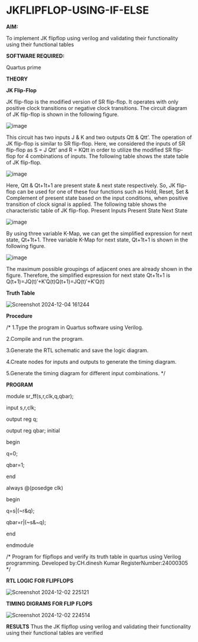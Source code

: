 # JKFLIPFLOP-USING-IF-ELSE

**AIM:** 

To implement  JK flipflop using verilog and validating their functionality using their functional tables

**SOFTWARE REQUIRED:**

Quartus prime

**THEORY**

**JK Flip-Flop**

JK flip-flop is the modified version of SR flip-flop. It operates with only positive clock transitions or negative clock transitions. The circuit diagram of JK flip-flop is shown in the following figure.

![image](https://github.com/naavaneetha/JKFLIPFLOP-USING-IF-ELSE/assets/154305477/a649c30b-232b-4558-b188-fd6c09845180)


This circuit has two inputs J & K and two outputs Qtt & Qtt’. The operation of JK flip-flop is similar to SR flip-flop. Here, we considered the inputs of SR flip-flop as S = J Qtt’ and R = KQtt in order to utilize the modified SR flip-flop for 4 combinations of inputs. The following table shows the state table of JK flip-flop.

![image](https://github.com/naavaneetha/JKFLIPFLOP-USING-IF-ELSE/assets/154305477/c4360742-e8a8-4937-b089-c46c0433f9a3)

 
Here, Qtt & Qt+1t+1 are present state & next state respectively. So, JK flip-flop can be used for one of these four functions such as Hold, Reset, Set & Complement of present state based on the input conditions, when positive transition of clock signal is applied. The following table shows the characteristic table of JK flip-flop. Present Inputs Present State Next State
 
![image](https://github.com/naavaneetha/JKFLIPFLOP-USING-IF-ELSE/assets/154305477/6c275261-a6d5-4c37-a3a7-1e88ca11c4cd)

By using three variable K-Map, we can get the simplified expression for next state, Qt+1t+1. Three variable K-Map for next state, Qt+1t+1 is shown in the following figure.
 
![image](https://github.com/naavaneetha/JKFLIPFLOP-USING-IF-ELSE/assets/154305477/5174f41b-0ce0-4329-a372-6d1943ea6673)

The maximum possible groupings of adjacent ones are already shown in the figure. Therefore, the simplified expression for next state Qt+1t+1 is Q(t+1)=JQ(t)′+K′Q(t)Q(t+1)=JQ(t)′+K′Q(t)

**Truth Table**

![Screenshot 2024-12-04 161244](https://github.com/user-attachments/assets/cdba6614-8c61-4a29-a47c-527b2529a5e6)


**Procedure**

 /* 1.Type the program in Quartus software using Verilog.
 
 2.Compile and run the program.

 3.Generate the RTL schematic and save the logic diagram.

 4.Create nodes for inputs and outputs to generate the timing diagram.

 5.Generate the timing diagram for different input combinations. */

**PROGRAM**

module sr_ff(s,r,clk,q,qbar);

input s,r,clk;

output reg q;

output reg qbar;
initial 

begin

q=0;

qbar=1;

end

always @(posedge clk)

begin

   q=s|(~r&q);
   
   qbar=r|(~s&~q);

end

endmodule

/* Program for flipflops and verify its truth table in quartus using Verilog programming. Developed by:CH.dinesh Kumar RegisterNumber:24000305
*/

**RTL LOGIC FOR FLIPFLOPS**

![Screenshot 2024-12-02 225121](https://github.com/user-attachments/assets/476fc956-a321-4b94-a3da-ea11c08a1c19)

**TIMING DIGRAMS FOR FLIP FLOPS**

![Screenshot 2024-12-02 224514](https://github.com/user-attachments/assets/2ec2d1c7-7ff2-4f50-8846-ea6cb238fc59)

**RESULTS**
Thus the JK flipflop using verilog and validating their functionality using their functional tables are verified
